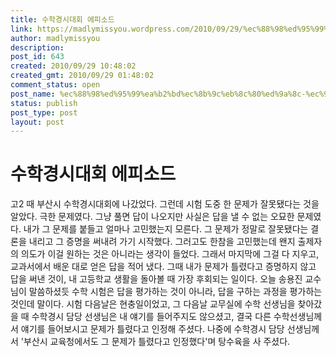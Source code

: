 ```yaml
---
title: 수학경시대회 에피소드
link: https://madlymissyou.wordpress.com/2010/09/29/%ec%88%98%ed%95%99%ea%b2%bd%ec%8b%9c%eb%8c%80%ed%9a%8c-%ec%97%90%ed%94%bc%ec%86%8c%eb%93%9c/
author: madlymissyou
description: 
post_id: 643
created: 2010/09/29 10:48:02
created_gmt: 2010/09/29 01:48:02
comment_status: open
post_name: %ec%88%98%ed%95%99%ea%b2%bd%ec%8b%9c%eb%8c%80%ed%9a%8c-%ec%97%90%ed%94%bc%ec%86%8c%eb%93%9c
status: publish
post_type: post
layout: post
---
```


# 수학경시대회 에피소드

고2 때 부산시 수학경시대회에 나갔었다. 그런데 시험 도중 한 문제가 잘못됐다는 것을 알았다. 극한 문제였다. 그냥 풀면 답이 나오지만 사실은 답을 낼 수 없는 오묘한 문제였다. 내가 그 문제를 붙들고 얼마나 고민했는지 모른다. 그 문제가 정말로 잘못됐다는 결론을 내리고 그 증명을 써내려 가기 시작했다. 그러고도 한참을 고민했는데 왠지 출제자의 의도가 이걸 원하는 것은 아니라는 생각이 들었다. 그래서 마지막에 그걸 다 지우고, 교과서에서 배운 대로 얻은 답을 적어 냈다. 그때 내가 문제가 틀렸다고 증명하지 않고 답을 써낸 것이, 내 고등학교 생활을 돌아볼 때 가장 후회되는 일이다. 오늘 송용진 교수님이 말씀하셨듯 수학 시험은 답을 평가하는 것이 아니라, 답을 구하는 과정을 평가하는 것인데 말이다. 시험 다음날은 현충일이었고, 그 다음날 교무실에 수학 선생님을 찾아갔을 때 수학경시 담당 선생님은 내 얘기를 들어주지도 않으셨고, 결국 다른 수학선생님께서 얘기를 들어보시고 문제가 틀렸다고 인정해 주셨다. 나중에 수학경시 담당 선생님께서 '부산시 교육청에서도 그 문제가 틀렸다고 인정했다'며 탕수육을 사 주셨다.